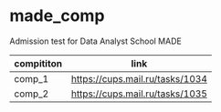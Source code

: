 # made_comp
Admission test for Data Analyst School MADE

| compititon | link |
| ------------- | ------------- |
| comp_1 | https://cups.mail.ru/tasks/1034 |
| comp_2  | https://cups.mail.ru/tasks/1035  |
